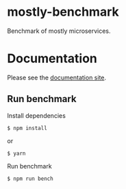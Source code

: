 # mostly-benchmark
Benchmark of mostly microservices.

# Documentation

Please see the [documentation site](https://mostlyjs.github.io).

## Run benchmark
Install dependencies
```
$ npm install
```
or
```
$ yarn
```

Run benchmark
```
$ npm run bench
```